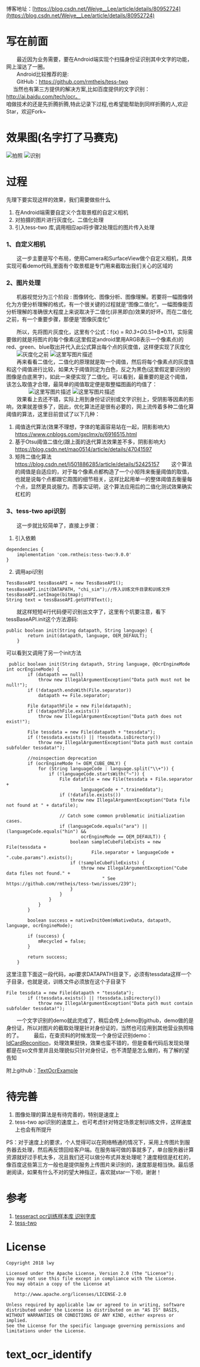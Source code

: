 博客地址：[https://blog.csdn.net/Weiye__Lee/article/details/80952724](https://blog.csdn.net/Weiye__Lee/article/details/80952724)

# 写在前面
　　最近因为业务需要，要在Android端实现个扫描身份证识别其中文字的功能，网上溜达了一圈。</br>
　　Android比较推荐的是: </br>
　　GitHub：https://github.com/rmtheis/tess-two</br>
　  当然也有第三方提供的解决方案,比如百度提供的文字识别：http://ai.baidu.com/tech/ocr。</br>
   咱做技术的还是先折腾折腾,特此记录下过程,也希望能帮助到同样折腾的人,欢迎Star，欢迎Fork~
# 效果图(名字打了马赛克)
![拍照](./pic/recResult.png)  ![识别](./pic/recScan.png)

# 过程
先理下要实现这样的效果，我们需要做些什么

  1. 在Android端需要自定义个含取景框的自定义相机
  2. 对拍摄的图片进行灰度化、二值化处理
  3. 引入tess-two 库,调用相应api将步骤2处理后的图片传入处理

### 1、自定义相机

　　这一步主要是写个布局，使用Camera和SurfaceView做个自定义相机，具体实现可看demo代码,里面有个取景框是专门用来截取出我们关心的区域的

### 2、图片处理
　　机器视觉分为三个阶段 : 图像转化、图像分析、图像理解。若要将一幅图像转化为方便分析理解的格式，有一个很关键的过程就是“图像二值化”。一幅图像能否分析理解的准确很大程度上来说取决于二值化(非黑即白)效果的好坏。而在二值化之前，有一个重要步骤，那便是“图像灰度化”
	
　　所以，先将图片灰度化，这里有个公式：f(x) = R*0.3+G*0.51+B*0.11，实际需要做的就是将图片的每个像素(这里假定android里用ARGB表示一个像素点)的red、green、blue取出并代入此公式算出每个点的灰度值，这样便实现了灰度化</br>
　　![灰度化之前](./pic/girl_normal.jpeg)   ![这里写图片描述](./pic/girl_gray.jpeg)</br>
　　再来看看二值化，二值化的原理就是取一个阈值，然后将每个像素点的灰度值和这个阈值进行比较，如果大于阈值则定为白色，反之为黑色(这里假定要识别的图像是白底黑字)，如此一来便实现了二值化。可以看到，最重要的是这个阈值，该怎么取值才合理，最简单的阈值取定便是取整幅图画的均值了：</br>
　　
　　![这里写图片描述](./pic/girl_gray.jpeg)   ![这里写图片描述](./pic/girl_binary.jpeg)</br>
　　效果看上去还不错，实际上用到身份证识别或文字识别上，受阴影等因素的影响，效果就差很多了，因此，优化算法还是很有必要的，网上流传着多种二值化算阈值的算法，这里目前尝试了以下几种：
　　　
1. 阈值迭代算法(效果不理想，字体的笔画容易站在一起，阴影影响大)
　　https://www.cnblogs.com/gxclmx/p/6916515.html
　　
2. 基于Otsu阈值二值化(跟上面的迭代算法效果差不多，阴影影响大)
　　https://blog.csdn.net/mao0514/article/details/47041597
　　
3. 矩阵二值化算法
　　https://blog.csdn.net/lj501886285/article/details/52425157
　　这个算法的阈值是自适应的，对于每个像素点都构造了一个小矩阵来衡量阈值的取值，也就是说每个点都跟它周围的细节相关，这样比起用单一的整体阈值去衡量每个点，显然更具说服力。而事实证明，这个算法应用后的二值化测试效果确实杠杠的
　　
### 3、tess-two api识别
　　这一步就比较简单了，直接上步骤：
1. 引入依赖
```
dependencies {
    implementation 'com.rmtheis:tess-two:9.0.0'
}
```
2. 调用api识别
```
TessBaseAPI tessBaseAPI = new TessBaseAPI();
tessBaseAPI.init(DATAPATH, "chi_sim");//传入训练文件目录和训练文件
tessBaseAPI.setImage(bitmap);
String text = tessBaseAPI.getUTF8Text();	
```
　　就这样短短4行代码便可识别出文字了，这里有个坑要注意，看下tessBaseAPI.init这个方法源码:
```
public boolean init(String datapath, String language) {
        return init(datapath, language, OEM_DEFAULT);
    }
```
可以看到又调用了另一个init方法
```
 public boolean init(String datapath, String language, @OcrEngineMode int ocrEngineMode) {
        if (datapath == null)
            throw new IllegalArgumentException("Data path must not be null!");
        if (!datapath.endsWith(File.separator))
            datapath += File.separator;

        File datapathFile = new File(datapath);
        if (!datapathFile.exists())
            throw new IllegalArgumentException("Data path does not exist!");

        File tessdata = new File(datapath + "tessdata");
        if (!tessdata.exists() || !tessdata.isDirectory())
            throw new IllegalArgumentException("Data path must contain subfolder tessdata!");

        //noinspection deprecation
        if (ocrEngineMode != OEM_CUBE_ONLY) {
            for (String languageCode : language.split("\\+")) {
                if (!languageCode.startsWith("~")) {
                    File datafile = new File(tessdata + File.separator + 
                            languageCode + ".traineddata");
                    if (!datafile.exists())
                        throw new IllegalArgumentException("Data file not found at " + datafile);

                    // Catch some common problematic initialization cases.
                    if (languageCode.equals("ara") || (languageCode.equals("hin") &&
                            ocrEngineMode == OEM_DEFAULT)) {
                        boolean sampleCubeFileExists = new File(tessdata +
                                File.separator + languageCode + ".cube.params").exists();
                        if (!sampleCubeFileExists) {
                            throw new IllegalArgumentException("Cube data files not found." +
                                    " See https://github.com/rmtheis/tess-two/issues/239");
                        }
                    }
                }
            }
        }

        boolean success = nativeInitOem(mNativeData, datapath, language, ocrEngineMode);

        if (success) {
            mRecycled = false;
        }

        return success;
    }
```
这里注意下面这一段代码，api要求DATAPATH目录下，必须有tessdata这样一个子目录，也就是说，训练文件必须放在这个子目录下
```
File tessdata = new File(datapath + "tessdata");
        if (!tessdata.exists() || !tessdata.isDirectory())
            throw new IllegalArgumentException("Data path must contain subfolder tessdata!");
```
　　一个文字识别的demo就此完成了，稍后会传上demo到github，demo做的是身份证，所以对图片的截取处理是针对身份证的，当然也可应用到其他营业执照啥的了。
　　最后，在查资料的时候发现一个身份证识别demo：[IdCardReconition](https://github.com/dreamkid/IdCardReconition)，处理效果挺快，效果也蛮不错的，但是查看代码后发现处理都是在so文件里并且处理貌似只针对身份证，也不清楚是怎么做的，有了解的望告知

附上github：[TextOcrExample](https://github.com/itlwy/TextOcrExample)

# 待完善
1. 图像处理的算法是有待完善的，特别是速度上
2. tess-two api识别的速度上，也可考虑针对特定场景定制训练文件，这样速度上也会有所提升

PS：对于速度上的要求，个人觉得可以在网络畅通的情况下，采用上传图片到服务器去处理，然后再反馈回给客户端。在服务端可做的事就多了，单台服务器计算资源就好过手机太多，况且我们还可以做分布式并发处理呢？速度相信是杠杠的，像百度这些第三方一般也是提供服务上传图片来识别的，速度那是相当快。最后感谢阅读，如果有什么不对的望大神指正，喜欢就star一下呗，谢谢！


# 参考
1. [tesseract ocr训练样本库 识别字库](https://blog.csdn.net/qq_25806863/article/details/67637567)
2. [tess-two](https://github.com/rmtheis/tess-two)

# License<a id="sec-6" name="sec-6"></a>

    Copyright 2018 lwy

    Licensed under the Apache License, Version 2.0 (the "License");
    you may not use this file except in compliance with the License.
    You may obtain a copy of the License at

       http://www.apache.org/licenses/LICENSE-2.0

    Unless required by applicable law or agreed to in writing, software
    distributed under the License is distributed on an "AS IS" BASIS,
    WITHOUT WARRANTIES OR CONDITIONS OF ANY KIND, either express or implied.
    See the License for the specific language governing permissions and
    limitations under the License.
# text_ocr_identify
